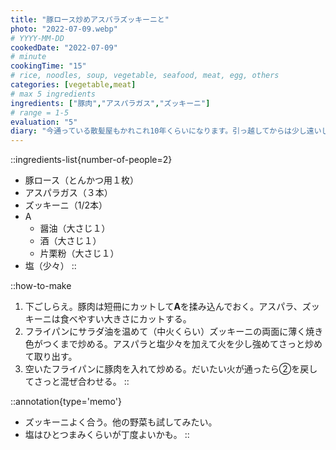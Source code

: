 ```yaml
---
title: "豚ロース炒めアスパラズッキーニと"
photo: "2022-07-09.webp"
# YYYY-MM-DD
cookedDate: "2022-07-09"
# minute
cookingTime: "15"
# rice, noodles, soup, vegetable, seafood, meat, egg, others
categories: [vegetable,meat]
# max 5 ingredients
ingredients: ["豚肉","アスパラガス","ズッキーニ"]
# range = 1-5
evaluation: "5"
diary: "今通っている散髪屋もかれこれ10年くらいになります。引っ越してからは少し遠いし予約できないしと、かなり不便だけど通い続けています。店主と特に会話する訳でもないのだけど心地よいのかなんなのか。いよいよセミが鳴き始めました。"
---
```


::ingredients-list{number-of-people=2}
- 豚ロース（とんかつ用１枚）
- アスパラガス（３本）
- ズッキーニ（1/2本）
- A
  - 醤油（大さじ１）
  - 酒（大さじ１）
  - 片栗粉（大さじ１）
- 塩（少々）
::

::how-to-make
1. 下ごしらえ。豚肉は短冊にカットして**A**を揉み込んでおく。アスパラ、ズッキーニは食べやすい大きさにカットする。
2. フライパンにサラダ油を温めて（中火くらい）ズッキーニの両面に薄く焼き色がつくまで炒める。アスパラと塩少々を加えて火を少し強めてさっと炒めて取り出す。
3. 空いたフライパンに豚肉を入れて炒める。だいたい火が通ったら②を戻してさっと混ぜ合わせる。
::

::annotation{type='memo'}
- ズッキーニよく合う。他の野菜も試してみたい。
- 塩はひとつまみくらいが丁度よいかも。
::
